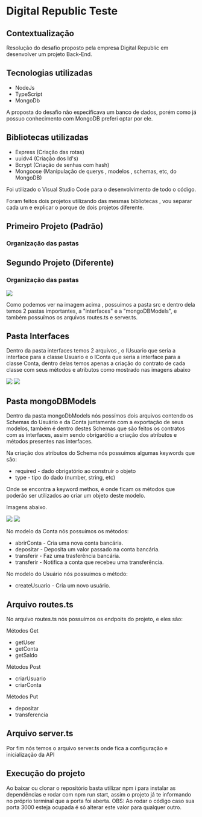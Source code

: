 # Digital Republic Teste

<section>
  <h2>Contextualização</h2>
    <p> Resolução do desafio proposto pela empresa Digital Republic em desenvolver um projeto Back-End. </p>
</section>

<section>
  <h2>Tecnologias utilizadas</h2>
    <ul>
      <li>NodeJs</li>
      <li>TypeScript</li>
      <li>MongoDb</li>
    </ul>
    <p> A proposta do desafio não especificava um banco de dados, porém como já possuo conhecimento com MongoDB preferi optar por ele. </p>
    <h2>Bibliotecas utilizadas</h2>
    <ul>
      <li>Express (Criação das rotas)</li>
      <li>uuidv4 (Criação dos Id's)</li>
      <li>Bcrypt (Criação de senhas com hash)</li>
      <li>Mongoose (Manipulação de querys , modelos , schemas, etc, do MongoDB)</li>
    </ul>
    <p> Foi utilizado o Visual Studio Code para o desenvolvimento de todo o código. </p>
    <p> Foram feitos dois projetos utilizando das mesmas bibliotecas , vou separar cada um e explicar o porque de dois projetos diferente. </p>
</section>

<section>
  <h2> Primeiro Projeto (Padrão) </h2>
  <h3> Organização das pastas </h3>
</section>

<section>
  <h2> Segundo Projeto (Diferente) </h2>
  <h3> Organização das pastas </h3>
  <img src="./images/pastas.png">
  <p> Como podemos ver na imagem acima , possuímos a pasta src e dentro dela temos 2 pastas importantes, a "interfaces" e a "mongoDBModels", e também possuímos os arquivos routes.ts e server.ts.</p>
  
  <h2> Pasta Interfaces </h2>
  <section>
    <p> Dentro da pasta interfaces temos 2 arquivos , o IUsuario que seria a interface para a classe Usuario e o IConta que seria a interface para a classe Conta, dentro delas temos apenas a criação do contrato de cada classe com seus métodos e atributos como mostrado nas imagens abaixo</p>
    <img src="./images/IConta.png">
    <img src="./images/IUsuario.png">
  </section>
  
  <h2> Pasta mongoDBModels </h2>
  <section>
    <p> Dentro da pasta mongoDbModels nós possímos dois arquivos contendo os Schemas do Usuário e da Conta juntamente com a exportação de seus modelos, também é dentro destes Schemas que são feitos os contratos com as interfaces, assim sendo obrigarótio a criação dos atributos e métodos presentes nas interfaces.</p>
    <p> Na criação dos atributos do Schema nós possuímos algumas keywords que são: </p>
    <ul>
      <li> required - dado obrigatório ao construir o objeto </li>
      <li> type - tipo do dado (number, string, etc) </li>
    </ul>
    <p> Onde se encontra a keyword methos, é onde ficam os métodos que poderão ser utilizados ao criar um objeto deste modelo.</p>
    <p> Imagens abaixo.</p>
    <img src="./images/UsurioModel">
    <img src="./images/ContaModel">
    <p> No modelo da Conta nós possuímos os métodos: </p>
    <ul>
      <li> abrirConta - Cria uma nova conta bancária.</li>
      <li> depositar - Deposita um valor passado na conta bancária.</li>
      <li> transferir - Faz uma trasferência bancária.</li>
      <li> transferir - Notifica a conta que recebeu uma transferência.</li>
    </ul>
    <p> No modelo do Usuário nós possuímos o método: </p>
    <ul>
      <li> createUsuario - Cria um novo usuário.</li>
    </ul>
  </section>
  
  <h2> Arquivo routes.ts </h2>
  <section>
    <p> No arquivo routes.ts nós possuímos os endpoits do projeto, e eles são: </p>
    <p> Métodos Get </p>
    <ul> 
      <li> getUser </li>
      <li> getConta </li>
      <li> getSaldo </li>
    </ul>
    <p> Métodos Post </p>
    <ul> 
      <li> criarUsuario </li>
      <li> criarConta </li>
    </ul>
    <p> Métodos Put </p>
    <ul> 
      <li> depositar </li>
      <li> transferencia </li>
    </ul>
  </section>
  
  <h2> Arquivo server.ts </h2>
  <section> 
    <p> Por fim nós temos o arquivo server.ts onde fica a configuração e inicialização da API</p>
  </section>
  
  <h2> Execução do projeto </h2>
    <p> Ao baixar ou clonar o repositório basta utilizar npm i para instalar as dependências e rodar com npm run start, assim o projeto já te informando no próprio terminal que a porta foi aberta.
      OBS: Ao rodar o código caso sua porta 3000 esteja ocupada é só alterar este valor para qualquer outro.
  </p>
</section>
